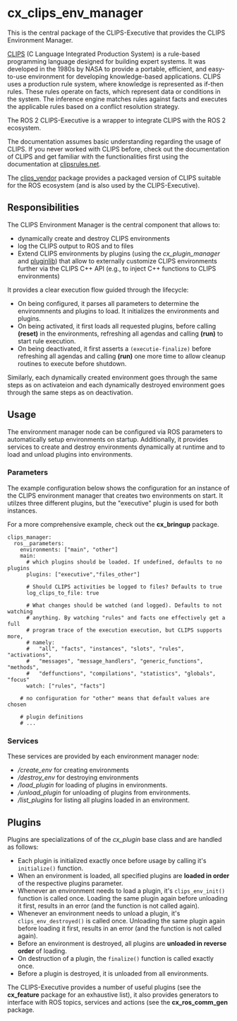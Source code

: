 # cx_clips_env_manager
This is the central package of the CLIPS-Executive that provides the CLIPS Environment Manager.

[CLIPS](https://clipsrules.net/) (C Language Integrated Production System) is a rule-based programming language designed for building expert systems. It was developed in the 1980s by NASA to provide a portable, efficient, and easy-to-use environment for developing knowledge-based applications.
CLIPS uses a production rule system, where knowledge is represented as if-then rules. These rules operate on facts, which represent data or conditions in the system. The inference engine matches rules against facts and executes the applicable rules based on a conflict resolution strategy.

The ROS 2 CLIPS-Executive is a wrapper to integrate CLIPS with the ROS 2 ecosystem.

The documentation assumes basic understanding regarding the usage of CLIPS. If you never worked with CLIPS before, check out the documentation of CLIPS and get familiar with the functionalities first using the documentation at [clipsrules.net](https://clipsrules.net/).

The [clips_vendor](https://github.com/carologistics/clips_vendor) package provides a packaged version of CLIPS suitable for the ROS ecosystem (and is also used by the CLIPS-Executive).

## Responsibilities
The CLIPS Environment Manager is the central component that allows to:
 - dynamically create and destroy CLIPS environments
 - log the CLIPS output to ROS and to files
 - Extend CLIPS environments by plugins (using the *cx_plugin_manager* and [pluginlib](https://docs.ros.org/en/rolling/Tutorials/Beginner-Client-Libraries/Pluginlib.html)) that allow to externally customize CLIPS environments further via the CLIPS C++ API  (e.g., to inject C++ functions to CLIPS environments)

 It provides a clear execution flow guided through the lifecycle:
 - On being configured, it parses all parameters to determine the environmnents and plugins to load. It initializes the environments and plugins.
 - On being activated, it first loads all requested plugins, before calling **(reset)**  in the environments, refreshing all agendas and calling **(run)** to start rule execution.
 - On being deactivated, it first asserts a `(executie-finalize)` before refreshing all agendas and calling **(run)** one more time to allow cleanup routines to execute before shutdown.

 Similarly, each dynamically created environment goes through the same steps  as on activateion and each dynamically destroyed environment goes through the same steps as on deactivation.

## Usage
The environment manager node can be configured via ROS parameters to automatically setup environments on startup.
Additionally, it provides services to create and destroy environments dynamically at runtime and to load and unload plugins into environments.

### Parameters
The example configuration below shows the configuration for an instance of the CLIPS environment manager that creates two environments on start.
It utilzes three different plugins, but the "executive" plugin is used for both instances.

For a more comprehensive example, check out the **cx_bringup** package.
```
clips_manager:
  ros__parameters:
    environments: ["main", "other"]
    main:
      # which plugins should be loaded. If undefined, defaults to no plugins
      plugins: ["executive","files_other"]

      # Should CLIPS activities be logged to files? Defaults to true
      log_clips_to_file: true

      # What changes should be watched (and logged). Defaults to not watching
      # anything. By watching "rules" and facts one effectively get a full
      # program trace of the execution execution, but CLIPS supports more,
      # namely:
      #   "all", "facts", "instances", "slots", "rules", "activations",
      #   "messages", "message_handlers", "generic_functions", "methods",
      #   "deffunctions", "compilations", "statistics", "globals", "focus"
      watch: ["rules", "facts"]

    # no configuration for "other" means that default values are chosen

    # plugin definitions
    # ...
```

### Services
These services are provided by each environment manager node:
- */create_env* for creating environments
- */destroy_env* for destroying environments
- */load_plugin* for loading of plugins in environments.
- */unload_plugin* for unloading of plugins from environments.
- */list_plugins* for listing all plugins loaded in an environment.

## Plugins
Plugins are specializations of of the *cx_plugin* base class and are handled as follows:
 - Each plugin is initialized exactly once before usage by calling it's `initialize()` function.
 - When an environment is loaded, all specified plugins are **loaded in order** of the respective plugins parameter.
 - Whenever an environment needs to load a plugin, it's `clips_env_init()` function is called once. Loading the same plugin again before unloading it first, results in an error (and the function is not called again).
 - Whenever an environment needs to unload a plugin, it's `clips_env_destroyed()` is called once. Unloading the same plugin again before loading it first, results in an error (and the function is not called again).
 - Before an environment is destroyed, all plugins are **unloaded in reverse order** of loading.
 - On destruction of a plugin, the `finalize()` function is called exactly once.
 - Before a plugin is destroyed, it is unloaded from all environments.

 The CLIPS-Executive provides a number of useful plugins (see the **cx_feature** package for an exhaustive list), it also provides generators to interface with ROS topics, services and actions (see the **cx_ros_comm_gen** package.
